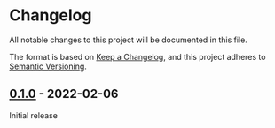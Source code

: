 # Changelog

All notable changes to this project will be documented in this file.

The format is based on [Keep a Changelog](https://keepachangelog.com/en/1.0.0/),
and this project adheres to [Semantic Versioning](https://semver.org/spec/v2.0.0.html).

## [0.1.0] - 2022-02-06

Initial release

[0.1.0]: https://github.com/tailwindlabs/tailwindcss-line-clamp/releases/tag/v0.1.0
